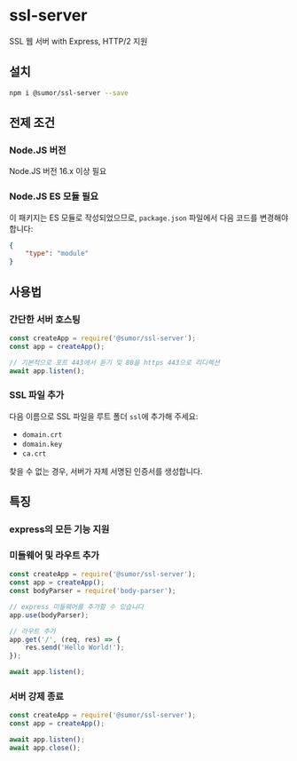 # ssl-server
SSL 웹 서버 with Express, HTTP/2 지원

## 설치
```bash
npm i @sumor/ssl-server --save
```

## 전제 조건

### Node.JS 버전
Node.JS 버전 16.x 이상 필요

### Node.JS ES 모듈 필요
이 패키지는 ES 모듈로 작성되었으므로,
```package.json``` 파일에서 다음 코드를 변경해야 합니다:
```json
{
    "type": "module"
}
```

## 사용법

### 간단한 서버 호스팅

```javascript
const createApp = require('@sumor/ssl-server');
const app = createApp();

// 기본적으로 포트 443에서 듣기 및 80을 https 443으로 리디렉션
await app.listen();
```


### SSL 파일 추가
다음 이름으로 SSL 파일을 루트 폴더 ```ssl```에 추가해 주세요:
- ```domain.crt```
- ```domain.key```
- ```ca.crt```

찾을 수 없는 경우, 서버가 자체 서명된 인증서를 생성합니다.

## 특징

### express의 모든 기능 지원

### 미들웨어 및 라우트 추가

```javascript
const createApp = require('@sumor/ssl-server');
const app = createApp();
const bodyParser = require('body-parser');

// express 미들웨어를 추가할 수 있습니다
app.use(bodyParser);

// 라우트 추가
app.get('/', (req, res) => {
    res.send('Hello World!');
});

await app.listen();
```

### 서버 강제 종료

```javascript
const createApp = require('@sumor/ssl-server');
const app = createApp();

await app.listen();
await app.close();
```